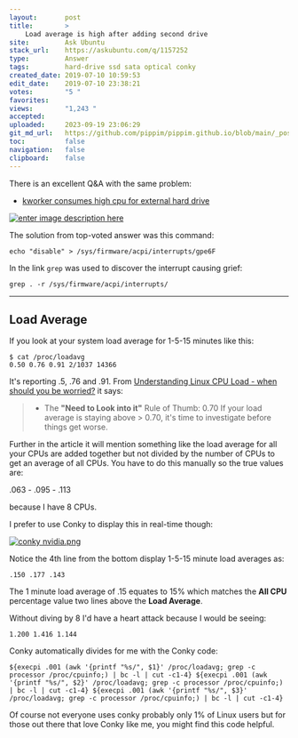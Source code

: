 ```yaml
---
layout:       post
title:        >
    Load average is high after adding second drive
site:         Ask Ubuntu
stack_url:    https://askubuntu.com/q/1157252
type:         Answer
tags:         hard-drive ssd sata optical conky
created_date: 2019-07-10 10:59:53
edit_date:    2019-07-10 23:38:21
votes:        "5 "
favorites:    
views:        "1,243 "
accepted:     
uploaded:     2023-09-19 23:06:29
git_md_url:   https://github.com/pippim/pippim.github.io/blob/main/_posts/2019/2019-07-10-Load-average-is-high-after-adding-second-drive.md
toc:          false
navigation:   false
clipboard:    false
---
```


There is an excellent Q&A with the same problem:

- [kworker consumes high cpu for external hard drive][1]

[![enter image description here][2]][2]

The solution from top-voted answer was this command:

``` 
echo "disable" > /sys/firmware/acpi/interrupts/gpe6F
```

In the link `grep` was used to discover the interrupt causing grief:

``` 
grep . -r /sys/firmware/acpi/interrupts/
```


----------

## Load Average

If you look at your system load average for 1-5-15 minutes like this:

``` 
$ cat /proc/loadavg
0.50 0.76 0.91 2/1037 14366
```

It's reporting .5, .76 and .91. From [Understanding Linux CPU Load - when should you be worried?](https://scoutapm.com/blog/understanding-load-averages) it says:

> - The **"Need to Look into it"** Rule of Thumb: 0.70 If your load average is staying above > 0.70, it's time to investigate before  
> things get worse.  

Further in the article it will mention something like the load average for all your CPUs are added together but not divided by the number of CPUs to get an average of all CPUs. You have to do this manually so the true values are:

.063 - .095 - .113

because I have 8 CPUs.

I prefer to use Conky to display this in real-time though:

[![conky nvidia.png][3]][3]

Notice the 4th line from the bottom display 1-5-15 minute load averages as:

``` 
.150 .177 .143
```

The 1 minute load average of .15 equates to 15% which matches the **All CPU** percentage value two lines above the **Load Average**.

Without diving by 8 I'd have a heart attack because I would be seeing:

``` 
1.200 1.416 1.144
```

Conky automatically divides for me with the Conky code:

``` 
${execpi .001 (awk '{printf "%s/", $1}' /proc/loadavg; grep -c processor /proc/cpuinfo;) | bc -l | cut -c1-4} ${execpi .001 (awk '{printf "%s/", $2}' /proc/loadavg; grep -c processor /proc/cpuinfo;) | bc -l | cut -c1-4} ${execpi .001 (awk '{printf "%s/", $3}' /proc/loadavg; grep -c processor /proc/cpuinfo;) | bc -l | cut -c1-4}
```

Of course not everyone uses conky probably only 1% of Linux users but for those out there that love Conky like me, you might find this code helpful.

  [1]: https://unix.stackexchange.com/questions/398520/kworker-consumes-high-cpu-for-external-hard-drive
  [2]: https://i.stack.imgur.com/NsixPm.png
  [3]: https://i.stack.imgur.com/E8AWR.png
